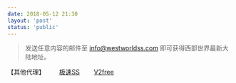 ```yaml
---
date: 2018-05-12 21:30
layout: 'post'
status: 'public'
---
```


> 发送任意内容的邮件至 <info@westworldss.com> 即可获得西部世界最新大陆地址。

【其他代理】
&emsp;&emsp;[极速SS](https://jsss-25.top)
&emsp;&emsp;[V2free](https://we.gofly.cyou/user)
